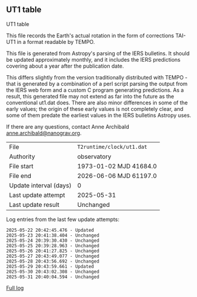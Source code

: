 
## UT1 table

UT1 table

This file records the Earth's actual rotation in the form of
corrections TAI-UT1 in a format readable by TEMPO.

This file is generated from Astropy's parsing of the IERS
bulletins. It should be updated approximately monthly, and it
includes the IERS predictions covering about a year after the
publication date.

This differs slightly from the version traditionally distributed
with TEMPO - that is generated by a combination of a perl script
parsing the output from the IERS web form and a custom C program
generating predictions. As a result, this generated file may not
extend as far into the future as the conventional ut1.dat does.
There are also minor differences in some of the early values; the
origin of these early values is not completely clear, and some of
them predate the earliest values in the IERS bulletins Astropy uses.

If there are any questions, contact Anne Archibald
<anne.archibald@nanograv.org>.

|     |     |
|:--- |:--- |
| File | `T2runtime/clock/ut1.dat` |
| Authority | observatory |
| File start | 1973-01-02 MJD 41684.0 |
| File end | 2026-06-06 MJD 61197.0 |
| Update interval (days) | 0 |
| Last update attempt | 2025-05-31 |
| Last update result | Unchanged |

Log entries from the last few update attempts:
```
2025-05-22 20:42:45.476 - Updated
2025-05-23 20:41:38.404 - Unchanged
2025-05-24 20:39:30.430 - Unchanged
2025-05-25 20:39:28.963 - Unchanged
2025-05-26 20:41:27.825 - Unchanged
2025-05-27 20:43:49.077 - Unchanged
2025-05-28 20:43:56.692 - Unchanged
2025-05-29 20:43:59.661 - Updated
2025-05-30 20:43:02.308 - Unchanged
2025-05-31 20:40:04.594 - Unchanged
```
[Full log](https://raw.githubusercontent.com/ipta/pulsar-clock-corrections/main/log/T2runtime/clock/ut1.dat.log)
